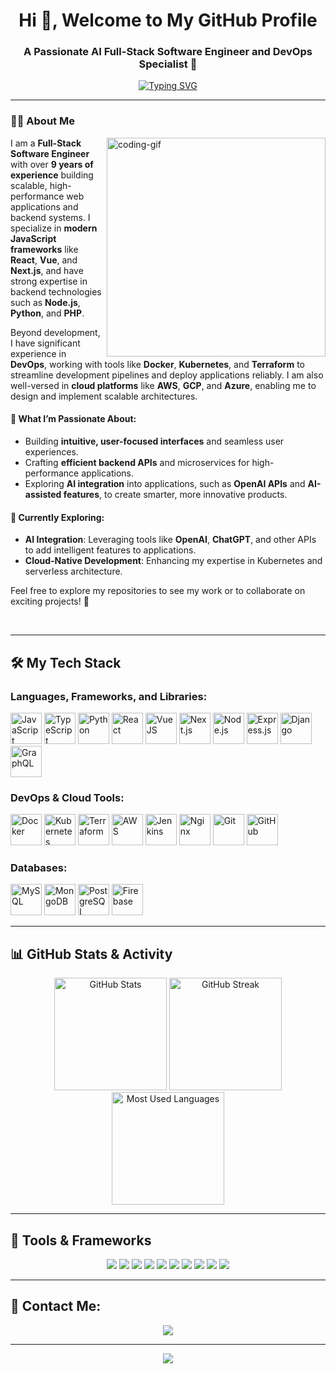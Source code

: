 <!-- Centered Heading with Typing Animation -->
<h1 align="center">Hi 👋, Welcome to My GitHub Profile</h1>
<h3 align="center">A Passionate AI Full-Stack Software Engineer and DevOps Specialist 🚀</h3>

<!-- Typing Animation -->
<p align="center">
  <a href="https://github.com/DenverCoder1/readme-typing-svg">
    <img src="https://readme-typing-svg.herokuapp.com?font=Fira+Code&size=22&pause=1000&color=19F7E6&center=true&vCenter=true&width=650&lines=Full-Stack+Software+Engineer;9%2B+Years+of+Development+Experience;Specialist+in+JavaScript+and+TypeScript;React%2C+Vue%2C+Next.js+Expert;Node.js+%7C+Python+%7C+PHP+%7C+Go+Backend;DevOps+%7C+AWS+%7C+Docker+%7C+Kubernetes;Always+Learning+and+Sharing+Knowledge" alt="Typing SVG">
  </a>
</p>

---

<!-- About Me Section -->
### 👨‍💻 About Me
<p>
  <img align="right" width="350" src="https://github.com/Adam-pw/Adam-pw/blob/main/animation_500_kxa883sd.gif" alt="coding-gif" />
</p>

I am a **Full-Stack Software Engineer** with over **9 years of experience** building scalable, high-performance web applications and backend systems. I specialize in **modern JavaScript frameworks** like **React**, **Vue**, and **Next.js**, and have strong expertise in backend technologies such as **Node.js**, **Python**, and **PHP**.

Beyond development, I have significant experience in **DevOps**, working with tools like **Docker**, **Kubernetes**, and **Terraform** to streamline development pipelines and deploy applications reliably. I am also well-versed in **cloud platforms** like **AWS**, **GCP**, and **Azure**, enabling me to design and implement scalable architectures.

#### 🔑 **What I’m Passionate About**:
- Building **intuitive, user-focused interfaces** and seamless user experiences.
- Crafting **efficient backend APIs** and microservices for high-performance applications.
- Exploring **AI integration** into applications, such as **OpenAI APIs** and **AI-assisted features**, to create smarter, more innovative products.

#### 🌱 **Currently Exploring**:
- **AI Integration**: Leveraging tools like **OpenAI**, **ChatGPT**, and other APIs to add intelligent features to applications.
- **Cloud-Native Development**: Enhancing my expertise in Kubernetes and serverless architecture.

Feel free to explore my repositories to see my work or to collaborate on exciting projects! 🚀

<br clear="right" />


---

<!-- Skill Set Section -->
## 🛠️ My Tech Stack

### Languages, Frameworks, and Libraries:
<div align="start">
  <img src="https://cdn.jsdelivr.net/gh/devicons/devicon/icons/javascript/javascript-original.svg" width="50" height="50" title="JavaScript"/>
  <img src="https://cdn.jsdelivr.net/gh/devicons/devicon/icons/typescript/typescript-original.svg" width="50" height="50" title="TypeScript"/>
  <img src="https://cdn.jsdelivr.net/gh/devicons/devicon/icons/python/python-original.svg" width="50" height="50" title="Python"/>
  <img src="https://cdn.jsdelivr.net/gh/devicons/devicon/icons/react/react-original.svg" width="50" height="50" title="React"/>
  <img src="https://cdn.jsdelivr.net/gh/devicons/devicon/icons/vuejs/vuejs-original.svg" width="50" height="50" title="VueJS"/>
  <img src="https://cdn.jsdelivr.net/gh/devicons/devicon/icons/nextjs/nextjs-original.svg" width="50" height="50" title="Next.js"/>
  <img src="https://cdn.jsdelivr.net/gh/devicons/devicon/icons/nodejs/nodejs-original.svg" width="50" height="50" title="Node.js"/>
  <img src="https://cdn.jsdelivr.net/gh/devicons/devicon/icons/express/express-original.svg" width="50" height="50" title="Express.js"/>
  <img src="https://cdn.jsdelivr.net/gh/devicons/devicon/icons/django/django-plain.svg" width="50" height="50" title="Django"/>
  <img src="https://cdn.jsdelivr.net/gh/devicons/devicon/icons/graphql/graphql-plain.svg" width="50" height="50" title="GraphQL"/>
</div>

### DevOps & Cloud Tools:
<div align="start">
  <img src="https://cdn.jsdelivr.net/gh/devicons/devicon/icons/docker/docker-original.svg" width="50" height="50" title="Docker"/>
  <img src="https://cdn.jsdelivr.net/gh/devicons/devicon/icons/kubernetes/kubernetes-plain.svg" width="50" height="50" title="Kubernetes"/>
  <img src="https://cdn.jsdelivr.net/gh/devicons/devicon/icons/terraform/terraform-original.svg" width="50" height="50" title="Terraform"/>
  <img src="https://cdn.jsdelivr.net/gh/devicons/devicon/icons/amazonwebservices/amazonwebservices-original-wordmark.svg" width="50" height="50" title="AWS"/>
  <img src="https://cdn.jsdelivr.net/gh/devicons/devicon/icons/jenkins/jenkins-line.svg" width="50" height="50" title="Jenkins"/>
  <img src="https://cdn.jsdelivr.net/gh/devicons/devicon/icons/nginx/nginx-original.svg" width="50" height="50" title="Nginx"/>
  <img src="https://cdn.jsdelivr.net/gh/devicons/devicon/icons/git/git-original.svg" width="50" height="50" title="Git"/>
  <img src="https://cdn.jsdelivr.net/gh/devicons/devicon/icons/github/github-original.svg" width="50" height="50" title="GitHub"/>
</div>

### Databases:
<div align="start">
  <img src="https://cdn.jsdelivr.net/gh/devicons/devicon/icons/mysql/mysql-original.svg" width="50" height="50" title="MySQL"/>
  <img src="https://cdn.jsdelivr.net/gh/devicons/devicon/icons/mongodb/mongodb-original.svg" width="50" height="50" title="MongoDB"/>
  <img src="https://cdn.jsdelivr.net/gh/devicons/devicon/icons/postgresql/postgresql-original.svg" width="50" height="50" title="PostgreSQL"/>
  <img src="https://cdn.jsdelivr.net/gh/devicons/devicon/icons/firebase/firebase-plain.svg" width="50" height="50" title="Firebase"/>
</div>

---

<!-- GitHub Stats Section -->
## 📊 GitHub Stats & Activity

<div align="center">
  <img src="https://github-readme-stats.vercel.app/api?username=cool1209&show_icons=true&theme=radical" alt="GitHub Stats" height="180"/>
  <img src="https://github-readme-streak-stats.herokuapp.com/?user=cool1209&theme=radical" alt="GitHub Streak" height="180"/>
  <img src="https://github-readme-stats.vercel.app/api/top-langs/?username=cool1209&layout=compact&theme=radical" height="180" alt="Most Used Languages"/>
</div>

---

<!-- Tools & Badges -->
## 🔧 Tools & Frameworks

<div align="center">
  <img src="https://img.shields.io/badge/React-blue?style=for-the-badge" />
  <img src="https://img.shields.io/badge/Node.js-green?style=for-the-badge" />
  <img src="https://img.shields.io/badge/Next.js-black?style=for-the-badge" />
  <img src="https://img.shields.io/badge/Python-yellow?style=for-the-badge" />
  <img src="https://img.shields.io/badge/Docker-blue?style=for-the-badge" />
  <img src="https://img.shields.io/badge/Kubernetes-lightblue?style=for-the-badge" />
  <img src="https://img.shields.io/badge/AWS-orange?style=for-the-badge" />
  <img src="https://img.shields.io/badge/Jest-red?style=for-the-badge" />
  <img src="https://img.shields.io/badge/MongoDB-green?style=for-the-badge" />
  <img src="https://img.shields.io/badge/PostgreSQL-blue?style=for-the-badge" />
</div>

---

<!-- Contact Info -->
## 📧 Contact Me:
<div align="center">
  <a href="mailto:realdd521@gmail.com">
    <img src="https://img.shields.io/badge/Email-D14836?logo=gmail&logoColor=white&style=for-the-badge" />
  </a>
</div>

---

<!-- Fun Footer -->
<div align="center">
  <img src="https://quotes-github-readme.vercel.app/api?type=horizontal&theme=radical" />
</div>
